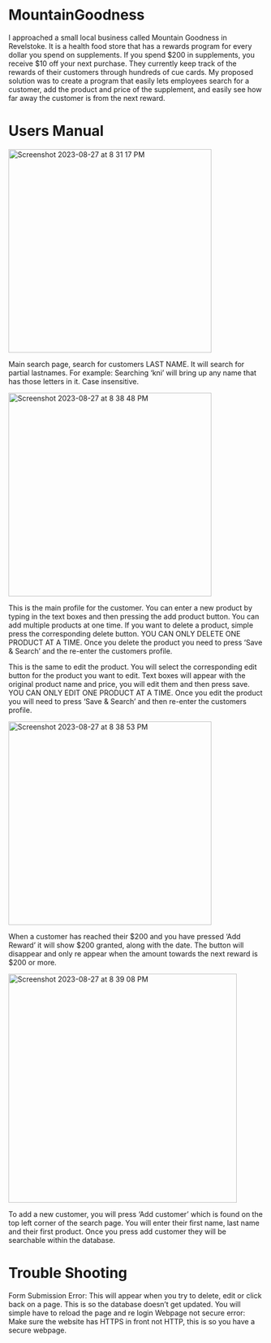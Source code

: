 # MountainGoodness

I approached a small local business called Mountain Goodness in Revelstoke. It is a health food store that has a rewards program for every dollar you spend on supplements. If you spend $200 in supplements, you receive $10 off your next purchase. They currently keep track of the rewards of their customers through hundreds of cue cards. My proposed solution was to create a program that easily lets employees search for a customer, add the product and price of the supplement, and easily see how far away the customer is from the next reward.

# Users Manual
<img width="400" alt="Screenshot 2023-08-27 at 8 31 17 PM" src="https://github.com/ChloeEK/MountainGoodness/assets/77647819/577eb5ea-9d97-4d64-97dd-a2eccf73335a"> 

Main search page, search for customers LAST NAME. It will search for partial lastnames. For example: Searching ‘kni’ will bring up any name that has those letters in it.
Case insensitive.

<img width="400" alt="Screenshot 2023-08-27 at 8 38 48 PM" src="https://github.com/ChloeEK/MountainGoodness/assets/77647819/3d6fb4ca-6c7a-4db2-a17e-d7df070a9e6c">

This is the main profile for the customer. You can enter a new product by typing in the text boxes and then pressing the add product button. You can add multiple products at one time. If you want to delete a product, simple press the corresponding delete button. YOU CAN ONLY DELETE ONE PRODUCT AT A TIME. Once you delete the product you need to press ‘Save & Search’ and the re-enter the customers profile.

This is the same to edit the product. You will select the corresponding edit button for the product you want to edit. Text boxes will appear with the original product name and price, you will edit them and then press save. YOU CAN ONLY EDIT ONE PRODUCT AT A TIME. Once you edit the product you will need to press ‘Save & Search’ and then re-enter the customers profile.

<img width="400" alt="Screenshot 2023-08-27 at 8 38 53 PM" src="https://github.com/ChloeEK/MountainGoodness/assets/77647819/8cf25cd8-f9a5-48c6-b439-259f5864edbc">

When a customer has reached their $200 and you have pressed ‘Add Reward’ it will show $200 granted, along with the date. The button will disappear and only re appear when the amount towards the next reward is $200 or more.

<img width="450" alt="Screenshot 2023-08-27 at 8 39 08 PM" src="https://github.com/ChloeEK/MountainGoodness/assets/77647819/cb038f91-3caf-48cc-82f2-bfbdc3a1ed78">

To add a new customer, you will press ‘Add customer’ which is found on the top left corner of the search page. You will enter their first name, last name and their first product. Once you press add customer they will be searchable within the database.

# Trouble Shooting
Form Submission Error:
This will appear when you try to delete, edit or click back on a page. This is so the database doesn’t get updated. You will simple have to reload the page and re login
Webpage not secure error:
Make sure the website has HTTPS in front not HTTP, this is so you have a secure webpage.

